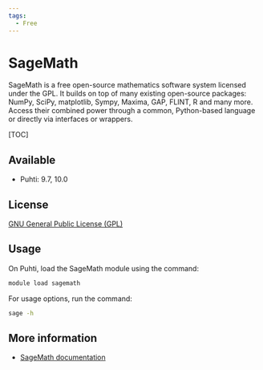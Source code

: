 ```yaml
---
tags:
  - Free
---
```


# SageMath

SageMath is a free open-source mathematics software system licensed
under the GPL. It builds on top of many existing open-source packages:
NumPy, SciPy, matplotlib, Sympy, Maxima, GAP, FLINT, R and many more.
Access their combined power through a common, Python-based language or
directly via interfaces or wrappers.

[TOC]

## Available

- Puhti: 9.7, 10.0

## License

[GNU General Public License (GPL)](https://doc.sagemath.org/html/en/reference/history_and_license/index.html)

## Usage

On Puhti, load the SageMath module using the command:

```bash
module load sagemath
```

For usage options, run the command:

```bash
sage -h
```

## More information

- [SageMath documentation](https://doc.sagemath.org/)
